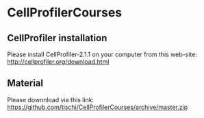 # CellProfilerCourses

## CellProfiler installation

Please install CellProfiler-2.1.1 on your computer from this web-site: http://cellprofiler.org/download.html

## Material

Please downnload via this link: https://github.com/tischi/CellProfilerCourses/archive/master.zip
